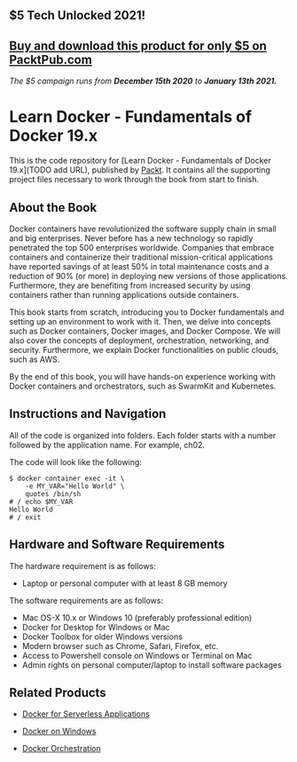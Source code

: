 ## $5 Tech Unlocked 2021!
[Buy and download this product for only $5 on PacktPub.com](https://www.packtpub.com/)
-----
*The $5 campaign         runs from __December 15th 2020__ to __January 13th 2021.__*

# Learn Docker - Fundamentals of Docker 19.x
This is the code repository for [Learn Docker - Fundamentals of Docker 19.x](TODO add URL), published by [Packt](https://www.packtpub.com/?utm_source=github). It contains all the supporting project files necessary to work through the book from start to finish.
## About the Book
Docker containers have revolutionized the software supply chain in small and big enterprises. Never before has a new technology so rapidly penetrated the top 500 enterprises worldwide. Companies that embrace containers and containerize their traditional mission-critical applications have reported savings of at least 50% in total maintenance costs and a reduction of 90% (or more) in deploying new versions of those applications. Furthermore, they are benefiting from increased security by using containers rather than running applications outside containers.

This book starts from scratch, introducing you to Docker fundamentals and setting up an environment to work with it. Then, we delve into concepts such as Docker containers, Docker images, and Docker Compose. We will also cover the concepts of deployment, orchestration, networking, and security. Furthermore, we explain Docker functionalities on public clouds, such as AWS.

By the end of this book, you will have hands-on experience working with Docker containers and orchestrators, such as SwarmKit and Kubernetes.
## Instructions and Navigation
All of the code is organized into folders. Each folder starts with a number followed by the application name. For example, ch02.

The code will look like the following:
```
$ docker container exec -it \
    -e MY_VAR="Hello World" \
    quotes /bin/sh
# / echo $MY_VAR
Hello World
# / exit
```
## Hardware and Software Requirements

The hardware requirement is as follows:

* Laptop or personal computer with at least 8 GB memory

The software requirements are as follows:

* Mac OS-X 10.x or Windows 10 (preferably professional edition)
* Docker for Desktop for Windows or Mac
* Docker Toolbox for older Windows versions
* Modern browser such as Chrome, Safari, Firefox, etc.
* Access to Powershell console on Windows or Terminal on Mac
* Admin rights on personal computer/laptop to install software packages 

## Related Products
* [Docker for Serverless Applications](https://www.packtpub.com/virtualization-and-cloud/docker-serverless-applications?utm_source=github&utm_medium=repository&utm_content=9781788835268)

* [Docker on Windows](https://www.packtpub.com/virtualization-and-cloud/docker-windows?utm_source=github&utm_medium=repository&utm_content=9781785281655)

* [Docker Orchestration](https://www.packtpub.com/virtualization-and-cloud/docker-orchestration?utm_source=github&utm_medium=repository&utm_content=9781787122123)

